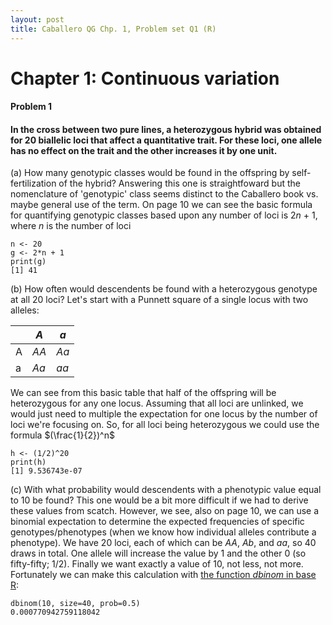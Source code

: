 ```yaml
---
layout: post
title: Caballero QG Chp. 1, Problem set Q1 (R)
---
```


# Chapter 1: Continuous variation
#### Problem 1
#### In the cross between two pure lines, a heterozygous hybrid was obtained for 20 biallelic loci that affect a quantitative trait. For these loci, one allele has no effect on the trait and the other increases it by one unit.

(a) How many genotypic classes would be found in the offspring by self-fertilization of the hybrid? Answering this one is straightfoward but the nomenclature of 'genotypic' class seems distinct to the Caballero book vs. maybe general use of the term. On page 10 we can see the basic formula for quantifying genotypic classes based upon any number of loci is 2*n* + 1, where *n* is the number of loci

```
n <- 20
g <- 2*n + 1
print(g)
[1] 41
```
(b) How often would descendents be found with a heterozygous genotype at all 20 loci? Let's start with a Punnett square of a single locus with two alleles:

|  | *A* | *a* |
| --- | --- | --- |
| A | *AA* | *Aa* |
| a | *Aa* | *aa* |

We can see from this basic table that half of the offspring will be heterozygous for any one locus. Assuming that all loci are unlinked, we would just need to multiple the expectation for one locus by the number of loci we're focusing on. So, for all loci being heterozygous we could use the formula $(\frac{1}{2})^n$

```
h <- (1/2)^20
print(h)
[1] 9.536743e-07
```
(c) With what probability would descendents with a phenotypic value equal to 10 be found? This one would be a bit more difficult if we had to derive these values from scatch. However, we see, also on page 10, we can use a binomial expectation to determine the expected frequencies of specific genotypes/phenotypes (when we know how individual alleles contribute a phenotype). We have 20 loci, each of which can be *AA*, *Ab*, and *aa*, so 40 draws in total. One allele will increase the value by 1 and the other 0 (so fifty-fifty; 1/2). Finally we want exactly a value of 10, not less, not more. Fortunately we can make this calculation with [the function *dbinom* in base R](http://www.r-tutor.com/elementary-statistics/probability-distributions/binomial-distribution):

```
dbinom(10, size=40, prob=0.5) 
0.000770942759118042
```